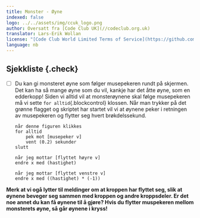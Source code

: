 ```yaml
---
title: Monster - Øyne
indexed: false
logo: ../../assets/img/ccuk_logo.png
author: Oversatt fra [Code Club UK](//codeclub.org.uk)
translator: Lars-Erik Wollan
license: "[Code Club World Limited Terms of Service](https://github.com/CodeClub/scratch-curriculum/blob/master/LICENSE.md)"
language: nb
---
```


## Sjekkliste {.check}

- [ ] Du kan gi monsteret øyne som følger musepekeren rundt på
  skjermen. Det kan ha så mange øyne som du vil, kankje har det åtte
  øyne, som en edderkopp! Siden vi alltid vil at monsterøynene skal
  følge musepekeren må vi sette `for alltid`{.blockcontrol}
  klossen. Når man trykker på det grønne flagget og skriptet har
  startet vil vi at øynene peker i retningen av musepekeren og flytter
  seg hvert brøkdelssekund.

  ```blocks
  når denne figuren klikkes
  for alltid
      pek mot [musepeker v]
      vent (0.2) sekunder
  slutt

  når jeg mottar [flyttet høyre v]
  endre x med (hastighet)

  når jeg mottar [flyttet venstre v]
  endre x med ((hastighet) * (-1))
  ```

**Merk at vi ogå lytter til meldinger om at kroppen har flyttet seg,
  slik at øynene beveger seg sammen med kroppen og andre
  kroppsdeler. Er det noe annet du kan få øynene til å gjøre? Hvis du
  flytter muspekeren mellom monsterets øyne, så går øynene i kryss!**
